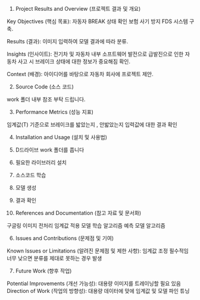 1. Project Results and Overview (프로젝트 결과 및 개요)
   
Key Objectives (핵심 목표): 자동자 BREAK 상태 확인 보험 사기 방지 FDS 시스템 구축.

Results (결과): 이미지 입력하여 모델 결과에 따라 분류.

Insights (인사이트): 전기차 및 자동차 내부 소프트웨어 발전으로 급발진으로 인한 자동차 사고 시
                     브레이크 상태에 대한 정보가 중요해짐 확인.
         
Context (배경): 아이디어를 바탕으로 자동차 회사에 프로젝트 제안.

2. Source Code (소스 코드)
   
work 폴더 내부 참조 부탁 드립니다.
  
3. Performance Metrics (성능 지표)

임계값(T) 기준으로 브레이크를 밟았는지 , 안밟았는지 입력값에 대한 결과 확인
  
4. Installation and Usage (설치 및 사용법)
1. D드라이브 work 폴더를 풉니다
2. 필요한 라이브러리 설치
3. 소스코드 학습
4. 모델 생성
5. 결과 확인
   
5. References and Documentation (참고 자료 및 문서화)

구글링 
이미지 전처리
임계값 적용
모델 학습 알고리즘 
예측 모델 알고리즘


6. Issues and Contributions (문제점 및 기여)
   
Known Issues or Limitations (알려진 문제점 및 제한 사항): 임계값 조정 필수적임
너무 낮으면 분류를 제대로 못하는 경우 발생 

7. Future Work (향후 작업)
   
Potential Improvements (개선 가능성): 대용량 이미지를 트레이닝할 필요 있음
Direction of Work (작업의 방향성): 대용량 데이터에 맞에 임계값 및 모델 파인 튜닝
